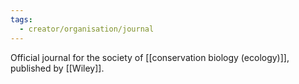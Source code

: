 ```yaml
---
tags:
  - creator/organisation/journal
---
```

Official journal for the society of [[conservation biology (ecology)]], published by [[Wiley]].